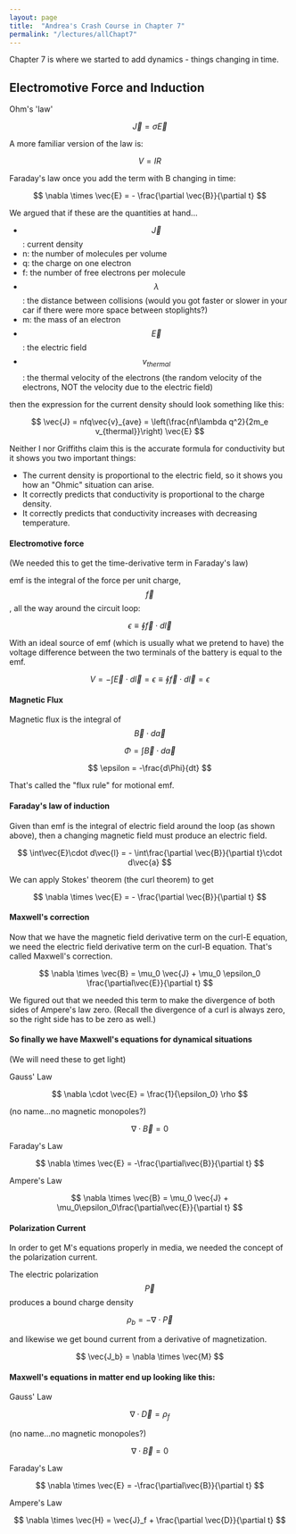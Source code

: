 ```yaml
---
layout: page
title:  "Andrea's Crash Course in Chapter 7"
permalink: "/lectures/allChapt7"
---
```


Chapter 7 is where we started to add dynamics - things changing in time.

## Electromotive Force and Induction

Ohm's 'law' 

$$
\vec{J} = \sigma \vec{E}
$$

A more familiar version of the law is:

$$
V = IR
$$

Faraday's law once you add the term with B changing in time:

$$
\nabla \times \vec{E} = - \frac{\partial \vec{B}}{\partial t}
$$

We argued that if these are the quantities at hand...

* $$\vec{J}$$: current density
* n: the number of molecules per volume
* q: the charge on one electron
* f: the number of free electrons per molecule
* $$\lambda$$: the distance between collisions (would you got faster or slower in your car if there were more space between stoplights?)
* m: the mass of an electron
* $$\vec{E}$$: the electric field
* $$v_{thermal}$$: the thermal velocity of the electrons (the random velocity of the electrons, NOT the velocity due to the electric field)

then the expression for the current density should look something like this:

$$
\vec{J} = nfq\vec{v}_{ave} = \left(\frac{nf\lambda q^2}{2m_e v_{thermal}}\right) \vec{E}
$$

Neither I nor Griffiths claim this is the accurate formula for
conductivity but it shows you two important things:
* The current density is proportional to the electric field, so it
shows you how an "Ohmic" situation can arise.
* It correctly predicts that conductivity is proportional to
the charge density.
* It correctly predicts that conductivity increases with decreasing
temperature.

#### Electromotive force
(We needed this to get the time-derivative term in Faraday's law)

emf is the integral of the force per unit charge, $$\vec{f}$$, all the way around the circuit
loop:

$$
\epsilon \equiv \oint \vec{f}\cdot d\vec{l}
$$

With an ideal source of emf (which is usually what we pretend to have) the voltage difference
between the two terminals of the battery is equal to the emf.

$$
V = -\int\vec{E}\cdot d\vec{l} = \epsilon \equiv \oint \vec{f}\cdot d\vec{l} = \epsilon
$$

#### Magnetic Flux
Magnetic flux is the integral of $$\vec{B}\cdot d\vec{a}$$

$$
\Phi = \int\vec{B}\cdot d\vec{a}
$$

$$
\epsilon = -\frac{d\Phi}{dt}
$$

That's called the "flux rule" for motional emf.


#### Faraday's law of induction

Given than emf is the integral of electric field around the loop (as shown above), then
a changing magnetic field must produce an electric field.  

$$
\int\vec{E}\cdot d\vec{l} = - \int\frac{\partial \vec{B}}{\partial t}\cdot d\vec{a}
$$

We can apply Stokes' theorem (the curl theorem) to get

$$
\nabla \times \vec{E} = - \frac{\partial \vec{B}}{\partial t}
$$

#### Maxwell's correction
Now that we have the magnetic field derivative term on the curl-E equation, we need
the electric field derivative term on the curl-B equation.  That's called Maxwell's
correction.

$$
\nabla \times \vec{B} = \mu_0 \vec{J} + \mu_0 \epsilon_0 \frac{\partial\vec{E}}{\partial t}
$$

We figured out that we needed this term to make the divergence of both sides of Ampere's law
zero. (Recall the divergence of a curl is always zero, so the right side has to be zero as well.)

#### So finally we have Maxwell's equations for dynamical situations
(We will need these to get light)

Gauss' Law

$$
\nabla \cdot \vec{E} = \frac{1}{\epsilon_0} \rho
$$

(no name...no magnetic monopoles?)

$$
\nabla \cdot \vec{B} = 0
$$

Faraday's Law

$$
\nabla \times \vec{E} = -\frac{\partial\vec{B}}{\partial t}
$$

Ampere's Law 

$$
\nabla \times \vec{B} = \mu_0 \vec{J} + \mu_0\epsilon_0\frac{\partial\vec{E}}{\partial t}
$$

#### Polarization Current
In order to get M's equations properly in media, we needed the concept of the
polarization current.

The electric polarization
$$\vec{P}$$ produces a bound charge density

$$
\rho_b = -\nabla \cdot \vec{P}
$$

and likewise we get bound current from a derivative of magnetization.

$$
\vec{J_b} = \nabla \times \vec{M}
$$

#### Maxwell's equations in matter end up looking like this:
Gauss' Law

$$
\nabla \cdot \vec{D} = \rho_f
$$

(no name...no magnetic monopoles?)

$$
\nabla \cdot \vec{B} = 0
$$

Faraday's Law

$$
\nabla \times \vec{E} = -\frac{\partial\vec{B}}{\partial t}
$$

Ampere's Law 

$$
\nabla \times \vec{H} = \vec{J}_f + \frac{\partial \vec{D}}{\partial t}
$$

